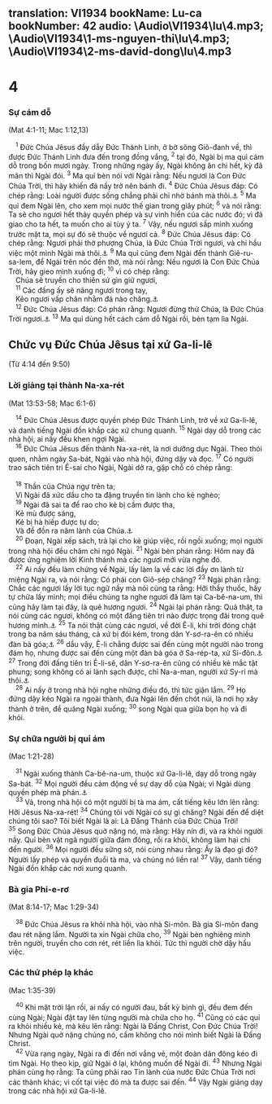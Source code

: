translation: VI1934
bookName: Lu-ca 
bookNumber: 42
audio: \Audio\VI1934\lu\4.mp3; \Audio\VI1934\1-ms-nguyen-thi\lu\4.mp3; \Audio\VI1934\2-ms-david-dong\lu\4.mp3
-------

<div class="title"><h1>4</h1><h3>Sự cám dỗ</h3><p>(Mat 4:1-11; Mac 1:12,13)</p></div>
<span class="verse lu_4_1"> <sup>1</sup> Đức Chúa Jêsus đầy dẫy Đức Thánh Linh, ở bờ sông Giô-đanh về, thì được Đức Thánh Linh đưa đến trong đồng vắng, </span>
<span class="verse lu_4_2"><sup>2</sup> tại đó, Ngài bị ma quỉ cám dỗ trong bốn mươi ngày. Trong những ngày ấy, Ngài không ăn chi hết, kỳ đã mãn thì Ngài đói. </span>
<span class="verse lu_4_3"><sup>3</sup> Ma quỉ bèn nói với Ngài rằng: Nếu ngươi là Con Đức Chúa Trời, thì hãy khiến đá nầy trở nên bánh đi. </span>
<span class="verse lu_4_4"><sup>4</sup> Đức Chúa Jêsus đáp: Có chép rằng: Loài người được sống chẳng phải chỉ nhờ bánh mà thôi.<a data-toggle="tooltip" data-placement="bottom" title="Phu 8:3">⚓</a></span>
<span class="verse lu_4_5"><sup>5</sup> Ma quỉ đem Ngài lên, cho xem mọi nước thế gian trong giây phút; </span>
<span class="verse lu_4_6"><sup>6</sup> và nói rằng: Ta sẽ cho ngươi hết thảy quyền phép và sự vinh hiển của các nước đó; vì đã giao cho ta hết, ta muốn cho ai tùy ý ta. </span>
<span class="verse lu_4_7"><sup>7</sup> Vậy, nếu ngươi sấp mình xuống trước mặt ta, mọi sự đó sẽ thuộc về ngươi cả. </span>
<span class="verse lu_4_8"><sup>8</sup> Đức Chúa Jêsus đáp: Có chép rằng: Ngươi phải thờ phượng Chúa, là Đức Chúa Trời ngươi, và chỉ hầu việc một mình Ngài mà thôi.<a data-toggle="tooltip" data-placement="bottom" title="Phu 6:13">⚓</a></span>
<span class="verse lu_4_9"><sup>9</sup> Ma quỉ cũng đem Ngài đến thành Giê-ru-sa-lem, để Ngài trên nóc đền thờ, mà nói rằng: Nếu ngươi là Con Đức Chúa Trời, hãy gieo mình xuống đi; </span>
<span class="verse lu_4_10"><sup>10</sup> vì có chép rằng: <br/> Chúa sẽ truyền cho thiên sứ gìn giữ ngươi, <br/></span>
<span class="verse lu_4_11"> <sup>11</sup> Các đấng ấy sẽ nâng ngươi trong tay, <br/> Kẻo ngươi vấp chân nhằm đá nào chăng.<a data-toggle="tooltip" data-placement="bottom" title="Thi 91:11-12">⚓</a><br/></span>
<span class="verse lu_4_12"> <sup>12</sup> Đức Chúa Jêsus đáp: Có phán rằng: Ngươi đừng thử Chúa, là Đức Chúa Trời ngươi.<a data-toggle="tooltip" data-placement="bottom" title="Phu 6:16">⚓</a></span>
<span class="verse lu_4_13"><sup>13</sup> Ma quỉ dùng hết cách cám dỗ Ngài rồi, bèn tạm lìa Ngài. <br/></span>
<div class="title"><h2>Chức vụ Đức Chúa Jêsus tại xứ Ga-li-lê</h2><p>(Từ 4:14 đến 9:50)</p><h3>Lời giảng tại thành Na-xa-rét</h3><p>(Mat 13:53-58; Mac 6:1-6)</p></div>
<span class="verse lu_4_14"> <sup>14</sup> Đức Chúa Jêsus được quyền phép Đức Thánh Linh, trở về xứ Ga-li-lê, và danh tiếng Ngài đồn khắp các xứ chung quanh. </span>
<span class="verse lu_4_15"><sup>15</sup> Ngài dạy dỗ trong các nhà hội, ai nấy đều khen ngợi Ngài. <br/></span>
<span class="verse lu_4_16"> <sup>16</sup> Đức Chúa Jêsus đến thành Na-xa-rét, là nơi dưỡng dục Ngài. Theo thói quen, nhằm ngày Sa-bát, Ngài vào nhà hội, đứng dậy và đọc. </span>
<span class="verse lu_4_17"><sup>17</sup> Có người trao sách tiên tri Ê-sai cho Ngài, Ngài dở ra, gặp chỗ có chép rằng: <br/>  <br/></span>
<span class="verse lu_4_18"> <sup>18</sup> Thần của Chúa ngự trên ta; <br/> Vì Ngài đã xức dầu cho ta đặng truyền tin lành cho kẻ nghèo; <br/></span>
<span class="verse lu_4_19"> <sup>19</sup> Ngài đã sai ta để rao cho kẻ bị cầm được tha, <br/> Kẻ mù được sáng, <br/> Kẻ bị hà hiếp được tự do; <br/> Và để đồn ra năm lành của Chúa.<a data-toggle="tooltip" data-placement="bottom" title="Es 61:1">⚓</a><br/></span>
<span class="verse lu_4_20"> <sup>20</sup> Đoạn, Ngài xếp sách, trả lại cho kẻ giúp việc, rồi ngồi xuống; mọi người trong nhà hội đều chăm chỉ ngó Ngài. </span>
<span class="verse lu_4_21"><sup>21</sup> Ngài bèn phán rằng: Hôm nay đã được ứng nghiệm lời Kinh thánh mà các ngươi mới vừa nghe đó. <br/></span>
<span class="verse lu_4_22"> <sup>22</sup> Ai nấy đều làm chứng về Ngài, lấy làm lạ về các lời đầy ơn lành từ miệng Ngài ra, và nói rằng: Có phải con Giô-sép chăng? </span>
<span class="verse lu_4_23"><sup>23</sup> Ngài phán rằng: Chắc các ngươi lấy lời tục ngữ nầy mà nói cùng ta rằng: Hỡi thầy thuốc, hãy tự chữa lấy mình; mọi điều chúng ta nghe ngươi đã làm tại Ca-bê-na-um, thì cũng hãy làm tại đây, là quê hương ngươi. </span>
<span class="verse lu_4_24"><sup>24</sup> Ngài lại phán rằng: Quả thật, ta nói cùng các ngươi, không có một đấng tiên tri nào được trọng đãi trong quê hương mình.<a data-toggle="tooltip" data-placement="bottom" title="Gi 4:44">⚓</a></span>
<span class="verse lu_4_25"><sup>25</sup> Ta nói thật cùng các ngươi, về đời Ê-li, khi trời đóng chặt trong ba năm sáu tháng, cả xứ bị đói kém, trong dân Y-sơ-ra-ên có nhiều đàn bà góa;<a data-toggle="tooltip" data-placement="bottom" title="1Vua 17:1">⚓</a></span>
<span class="verse lu_4_26"><sup>26</sup> dầu vậy, Ê-li chẳng được sai đến cùng một người nào trong đám họ, nhưng được sai đến cùng một đàn bà góa ở Sa-rép-ta, xứ Si-đôn.<a data-toggle="tooltip" data-placement="bottom" title="1Vua 17:8-16">⚓</a></span>
<span class="verse lu_4_27"><sup>27</sup> Trong đời đấng tiên tri Ê-li-sê, dân Y-sơ-ra-ên cũng có nhiều kẻ mắc tật phung; song không có ai lành sạch được, chỉ Na-a-man, người xứ Sy-ri mà thôi.<a data-toggle="tooltip" data-placement="bottom" title="2Vua 5:1-14">⚓</a><br/></span>
<span class="verse lu_4_28"> <sup>28</sup> Ai nấy ở trong nhà hội nghe những điều đó, thì tức giận lắm. </span>
<span class="verse lu_4_29"><sup>29</sup> Họ đứng dậy kéo Ngài ra ngoài thành, đưa Ngài lên đến chót núi, là nơi họ xây thành ở trên, để quăng Ngài xuống; </span>
<span class="verse lu_4_30"><sup>30</sup> song Ngài qua giữa bọn họ và đi khỏi. <br/></span>
<div class="title"><h3>Sự chữa người bị quỉ ám</h3><p>(Mac 1:21-28)</p></div>
<span class="verse lu_4_31"> <sup>31</sup> Ngài xuống thành Ca-bê-na-um, thuộc xứ Ga-li-lê, dạy dỗ trong ngày Sa-bát. </span>
<span class="verse lu_4_32"><sup>32</sup> Mọi người đều cảm động về sự dạy dỗ của Ngài; vì Ngài dùng quyền phép mà phán.<a data-toggle="tooltip" data-placement="bottom" title="Mat 7:28-29">⚓</a><br/></span>
<span class="verse lu_4_33"> <sup>33</sup> Vả, trong nhà hội có một người bị tà ma ám, cất tiếng kêu lớn lên rằng: Hỡi Jêsus Na-xa-rét! </span>
<span class="verse lu_4_34"><sup>34</sup> Chúng tôi với Ngài có sự gì chăng? Ngài đến để diệt chúng tôi sao? Tôi biết Ngài là ai: Là Đấng Thánh của Đức Chúa Trời! </span>
<span class="verse lu_4_35"><sup>35</sup> Song Đức Chúa Jêsus quở nặng nó, mà rằng: Hãy nín đi, và ra khỏi người nầy. Quỉ bèn vật ngã người giữa đám đông, rồi ra khỏi, không làm hại chi đến người. </span>
<span class="verse lu_4_36"><sup>36</sup> Mọi người đều sững sờ, nói cùng nhau rằng: Ấy là đạo gì đó? Người lấy phép và quyền đuổi tà ma, và chúng nó liền ra! </span>
<span class="verse lu_4_37"><sup>37</sup> Vậy, danh tiếng Ngài đồn khắp các nơi xung quanh. <br/></span>
<div class="title"><h3>Bà gia Phi-e-rơ</h3><p>(Mat 8:14-17; Mac 1:29-34)</p></div>
<span class="verse lu_4_38"> <sup>38</sup> Đức Chúa Jêsus ra khỏi nhà hội, vào nhà Si-môn. Bà gia Si-môn đang đau rét nặng lắm. Người ta xin Ngài chữa cho, </span>
<span class="verse lu_4_39"><sup>39</sup> Ngài bèn nghiêng mình trên người, truyền cho cơn rét, rét liền lìa khỏi. Tức thì người chờ dậy hầu việc. <br/></span>
<div class="title"><h3>Các thứ phép lạ khác</h3><p>(Mac 1:35-39)</p></div>
<span class="verse lu_4_40"> <sup>40</sup> Khi mặt trời lặn rồi, ai nấy có người đau, bất kỳ bịnh gì, đều đem đến cùng Ngài; Ngài đặt tay lên từng người mà chữa cho họ. </span>
<span class="verse lu_4_41"><sup>41</sup> Cũng có các quỉ ra khỏi nhiều kẻ, mà kêu lên rằng: Ngài là Đấng Christ, Con Đức Chúa Trời! Nhưng Ngài quở nặng chúng nó, cấm không cho nói mình biết Ngài là Đấng Christ. <br/></span>
<span class="verse lu_4_42"> <sup>42</sup> Vừa rạng ngày, Ngài ra đi đến nơi vắng vẻ, một đoàn dân đông kéo đi tìm Ngài. Họ theo kịp, giữ Ngài ở lại, không muốn để Ngài đi. </span>
<span class="verse lu_4_43"><sup>43</sup> Nhưng Ngài phán cùng họ rằng: Ta cũng phải rao Tin lành của nước Đức Chúa Trời nơi các thành khác; vì cốt tại việc đó mà ta được sai đến. </span>
<span class="verse lu_4_44"><sup>44</sup> Vậy Ngài giảng dạy trong các nhà hội xứ Ga-li-lê. <br/></span>
